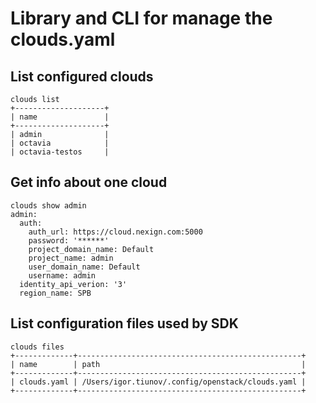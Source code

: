 # Library and CLI for manage the clouds.yaml

## List configured clouds
    clouds list
    +--------------------+
    | name               |
    +--------------------+
    | admin              |
    | octavia            |
    | octavia-testos     |

## Get info about one cloud
    clouds show admin
    admin:
      auth:
        auth_url: https://cloud.nexign.com:5000
        password: '******'
        project_domain_name: Default
        project_name: admin
        user_domain_name: Default
        username: admin
      identity_api_verion: '3'
      region_name: SPB

## List configuration files used by SDK
    clouds files
    +-------------+--------------------------------------------------+
    | name        | path                                             |
    +-------------+--------------------------------------------------+
    | clouds.yaml | /Users/igor.tiunov/.config/openstack/clouds.yaml |
    +-------------+--------------------------------------------------+
